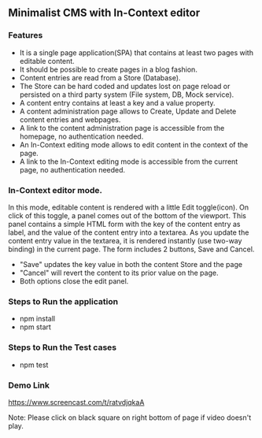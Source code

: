 ## Minimalist CMS with In-Context editor

### Features
* It is a single page application(SPA) that contains at least two pages with editable content.
* It should be possible to create pages in a blog fashion.
* Content entries are read from a Store (Database).
* The Store can be hard coded and updates lost on page reload or persisted on a third party system (File system, DB, Mock service).
* A content entry contains at least a key and a value property.
* A content administration page allows to Create, Update and Delete content entries and webpages.
* A link to the content administration page is accessible from the homepage, no authentication needed.
* An In-Context editing mode allows to edit content in the context of the page.
* A link to the In-Context editing mode is accessible from the current page, no authentication needed.



### In-Context editor mode.
In this mode, editable content is rendered with a little Edit toggle(icon). On click of this toggle, a panel comes out of the bottom of the viewport. This panel contains a simple HTML form with the key of the content entry as label, and the value of the content entry into a textarea. As you update the content entry value in the textarea, it is rendered instantly (use two-way binding) in the current page. The form includes 2 buttons, Save and Cancel.

* "Save" updates the key value in both the content Store and the page 
* "Cancel" will revert the content to its prior value on the page.
* Both options close the edit panel.

### Steps to Run the application

* npm install
* npm start

### Steps to Run the Test cases
* npm test

### Demo Link
https://www.screencast.com/t/ratvdjqkaA

Note: Please click on black square on right bottom of page if video doesn't play.
